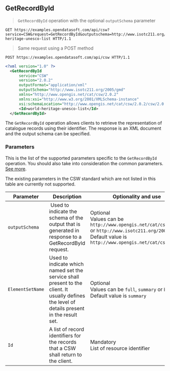 ## GetRecordById

> `GetRecordById` operation with the optional `outputSchema` parameter

```http
GET https://examples.opendatasoft.com/api/csw?service=CSW&request=GetRecordById&outputschema=http://www.isotc211.org/2005/gmd&id=world-heritage-unesco-list HTTP/1.1
```

> Same request using a POST method

```http
POST https://examples.opendatasoft.com/api/csw HTTP/1.1
```

```xml
<?xml version="1.0" ?>
  <GetRecordById
      service="CSW"
      version="2.0.2"
      outputFormat="application/xml"
      outputSchema="http://www.isotc211.org/2005/gmd"
      xmlns="http://www.opengis.net/cat/csw/2.0.2"
      xmlns:xsi="http://www.w3.org/2001/XMLSchema-instance"
      xsi:schemaLocation="http://www.opengis.net/cat/csw/2.0.2/csw/2.0.2/CSW-discovery.xsd">
      <Id>world-heritage-unesco-list</Id>
  </GetRecordById>
```

The `GetRecordById` operation allows clients to retrieve the representation of catalogue records using their
identifier. The response is an XML document and the output schema can be specified.

### Parameters

This is the list of the supported parameters specific to the `GetRecordById` operation. You should also take into
consideration the common parameters. [See more](#parameters).

The existing parameters in the CSW standard which are not listed in this table are currently not supported.

Parameter |	Description	| Optionality and use
--------- | ----------- | -------------------
`outputSchema` | Used to indicate the schema of the output that is generated in response to a GetRecordById request. | Optional <br> Values can be `http://www.opengis.net/cat/csw/2.0.2` or `http://www.isotc211.org/2005/gm` <br> Default value is `http://www.opengis.net/cat/csw/2.0.2`
`ElementSetName` | Used to indicate which named set the service shall present to the client. It usually defines the level of details present in the result set. | Optional <br> Values can be `full`, `summary` or `brief` <br> Default value is `summary`
`Id` | A list of record identifiers for the records that a CSW shall return to the client. | Mandatory <br> List of resource identifier
